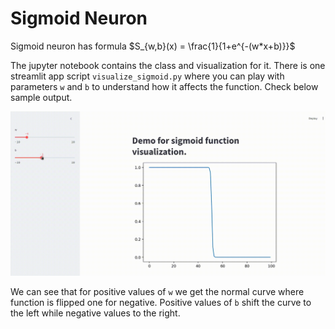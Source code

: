 # Sigmoid Neuron

Sigmoid neuron has formula $S_{w,b}(x) = \frac{1}{1+e^{-(w*x+b)}}$

The jupyter notebook contains the class and visualization for it. There is one streamlit app script `visualize_sigmoid.py` where you can play with parameters `w` and `b` to understand how it affects the function. Check below sample output.

![Sigmoid function demo](./sigmoid_demo.gif)

We can see that for positive values of `w` we get the normal curve where function is flipped one for negative. Positive values of `b` shift the curve to the left while negative values to the right.
